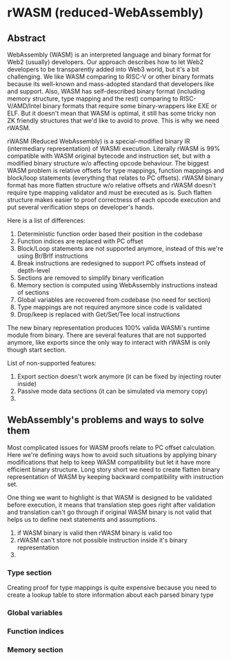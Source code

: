 rWASM (reduced-WebAssembly)
===========================

## Abstract

WebAssembly (WASM) is an interpreted language and binary format for Web2 (usually) developers.
Our approach describes how to let Web2 developers to be transparently added into Web3 world, but it's a bit challenging.
We like WASM comparing to RISC-V or other binary formats because its well-known and mass-adopted standard that developers like and support.
Also, WASM has self-described binary format (including memory structure, type mapping and the rest) comparing to RISC-V/AMD/Intel binary formats that require some binary-wrappers like EXE or ELF.
But it doesn't mean that WASM is optimal, it still has some tricky non ZK friendly structures that we'd like to avoid to prove.
This is why we need rWASM.

rWASM (Reduced WebAssembly) is a special-modified binary IR (intermediary representation) of WASMi execution.
Literally rWASM is 99% compatible with WASM original bytecode and instruction set, but with a modified binary structure w/o affecting opcode behaviour.
The biggest WASM problem is relative offsets for type mappings, function mappings and block/loop statements (everything that relates to PC offsets).
rWASM binary format has more flatten structure w/o relative offsets and rWASM doesn't require type mapping validator and must be executed as is.
Such flatten structure makes easier to proof correctness of each opcode execution and put several verification steps on developer's hands.

Here is a list of differences:
1. Deterministic function order based their position in the codebase
2. Function indices are replaced with PC offset
3. Block/Loop statements are not supported anymore, instead of this we're using Br/BrIf instructions
4. Break instructions are redesigned to support PC offsets instead of depth-level
5. Sections are removed to simplify binary verification
6. Memory section is computed using WebAssembly instructions instead of sections
7. Global variables are recovered from codebase (no need for section)
8. Type mappings are not required anymore since code is validated
9. Drop/keep is replaced with Get/Set/Tee local instructions

The new binary representation produces 100% valida WASMi's runtime module from binary.
There are several features that are not supported anymore, like exports since the only way to interact with rWASM is only though start section.

List of non-supported features:
1. Export section doesn't work anymore (it can be fixed by injecting router inside)
2. Passive mode data sections (it can be simulated via memory copy)
3. 

## WebAssembly's problems and ways to solve them

Most complicated issues for WASM proofs relate to PC offset calculation.
Here we're defining ways how to avoid such situations by applying binary modifications that help to keep WASM compatibility but let it have more efficient binary structure.
Long story short we need to create flatten binary representation of WASM by keeping backward compatibility with instruction set.

One thing we want to highlight is that WASM is designed to be validated before execution, it means that translation step goes right after validation and translation can't go through if original WASM binary is not valid that helps us to define next statements and assumptions.
1. if WASM binary is valid then rWASM binary is valid too
2. rWASM can't store not possible instruction inside it's binary representation
3. 

### Type section

Creating proof for type mappings is quite expensive because you need to create a lookup table to store information about each parsed binary type

### Global variables
### Function indices
### Memory section
